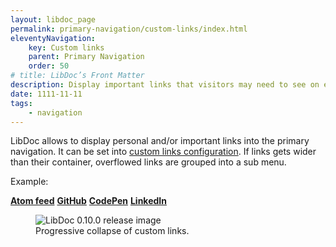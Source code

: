 ```yaml
---
layout: libdoc_page
permalink: primary-navigation/custom-links/index.html
eleventyNavigation:
    key: Custom links
    parent: Primary Navigation
    order: 50
# title: LibDoc’s Front Matter 
description: Display important links that visitors may need to see on each page you create
date: 1111-11-11
tags:
    - navigation
---
```


LibDoc allows to display personal and/or important links into the primary navigation. It can be set into [custom links configuration](/content/configuration/custom-links.md). If links gets wider than their container, overflowed links are grouped into a sub menu.

Example:

<div>
    <p class="d-inline-flex ai-center rgap-1 | pos-relative pt-3 pb-3 pl-5 o-auto | bc-neutral-100 bwidth-1 bstyle-dashed bcolor-neutral-500 pe-none">
        <a href="#" class="
        d-flex ai-center gap-1
        pt-2 pb-2 pr-5
        fvs-wght-700 fs-2 lsp-3 lh-1 tt-uppercase td-none ws-nowrap
        c-primary-600"><strong>Atom feed</strong></a>
        <a href="#" class="
        d-flex ai-center gap-1
        pt-2 pb-2 pr-5
        fvs-wght-700 fs-2 lsp-3 lh-1 tt-uppercase td-none ws-nowrap
        c-primary-600"><strong>GitHub</strong></a>
        <a href="#" class="
        d-flex ai-center gap-1
        pt-2 pb-2 pr-5
        fvs-wght-700 fs-2 lsp-3 lh-1 tt-uppercase td-none ws-nowrap
        c-primary-600"><strong>CodePen</strong></a>
        <a href="#" class="
        d-flex ai-center gap-1
        pt-2 pb-2 pr-5
        fvs-wght-700 fs-2 lsp-3 lh-1 tt-uppercase td-none ws-nowrap
        c-primary-600"><strong>LinkedIn</strong></a>
    </p>
</div>

<figure>
    <img src="https://raw.githubusercontent.com/ita-design-system/ita-medias/refs/heads/main/libdoc-v0.10.0.avif"
        alt="LibDoc 0.10.0 release image">
    <figcaption>Progressive collapse of custom links.</figcaption>
</figure>